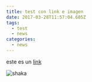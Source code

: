 ```yaml
---
title: test con link e imagen
date: 2017-03-28T11:57:04.685Z
tags:
  - test
  - news
categories:
  - news
---
```


este es un [link](www.deningunaparte.com)

![shaka](/img/uploads/shaka.png)

